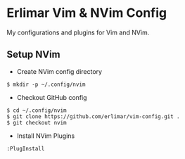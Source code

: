 Erlimar Vim & NVim Config
=========================

My configurations and plugins for Vim and NVim.

## Setup NVim

- Create NVim config directory
```
$ mkdir -p ~/.config/nvim
```

- Checkout GitHub config
```
$ cd ~/.config/nvim
$ git clone https://github.com/erlimar/vim-config.git .
$ git checkout nvim
```

- Install NVim Plugins
```
:PlugInstall
```

